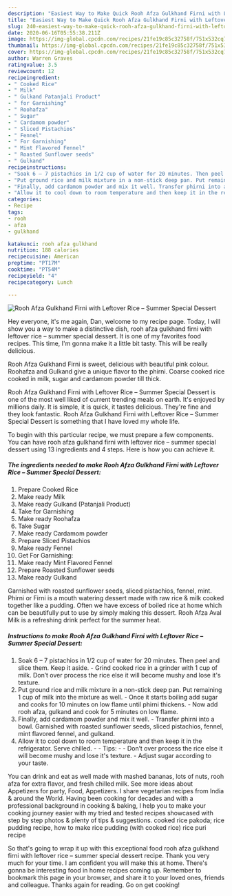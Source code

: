 ```yaml
---
description: "Easiest Way to Make Quick Rooh Afza Gulkhand Firni with Leftover Rice – Summer Special Dessert"
title: "Easiest Way to Make Quick Rooh Afza Gulkhand Firni with Leftover Rice – Summer Special Dessert"
slug: 240-easiest-way-to-make-quick-rooh-afza-gulkhand-firni-with-leftover-rice-summer-special-dessert
date: 2020-06-16T05:55:38.211Z
image: https://img-global.cpcdn.com/recipes/21fe19c85c32758f/751x532cq70/rooh-afza-gulkhand-firni-with-leftover-rice-summer-special-dessert-recipe-main-photo.jpg
thumbnail: https://img-global.cpcdn.com/recipes/21fe19c85c32758f/751x532cq70/rooh-afza-gulkhand-firni-with-leftover-rice-summer-special-dessert-recipe-main-photo.jpg
cover: https://img-global.cpcdn.com/recipes/21fe19c85c32758f/751x532cq70/rooh-afza-gulkhand-firni-with-leftover-rice-summer-special-dessert-recipe-main-photo.jpg
author: Warren Graves
ratingvalue: 3.5
reviewcount: 12
recipeingredient:
- " Cooked Rice"
- " Milk"
- " Gulkand Patanjali Product"
- " for Garnishing"
- " Roohafza"
- " Sugar"
- " Cardamom powder"
- " Sliced Pistachios"
- " Fennel"
- " For Garnishing"
- " Mint Flavored Fennel"
- " Roasted Sunflower seeds"
- " Gulkand"
recipeinstructions:
- "Soak 6 – 7 pistachios in 1/2 cup of water for 20 minutes. Then peel and slice them. Keep it aside. Grind cooked rice in a grinder with 1 cup of milk. Don’t over process the rice else it will become mushy and lose it&#39;s texture."
- "Put ground rice and milk mixture in a non-stick deep pan. Put remaining 1 cup of milk into the mixture as well. Once it starts boiling add sugar and cooks for 10 minutes on low flame until phirni thickens. Now add rooh afza, gulkand and cook for 5 minutes on low flame."
- "Finally, add cardamom powder and mix it well. Transfer phirni into a bowl. Garnished with roasted sunflower seeds, sliced pistachios, fennel, mint flavored fennel, and gulkand."
- "Allow it to cool down to room temperature and then keep it in the refrigerator. Serve chilled.  Tips:  Don’t over process the rice else it will become mushy and lose it&#39;s texture. Adjust sugar according to your taste."
categories:
- Recipe
tags:
- rooh
- afza
- gulkhand

katakunci: rooh afza gulkhand 
nutrition: 188 calories
recipecuisine: American
preptime: "PT17M"
cooktime: "PT54M"
recipeyield: "4"
recipecategory: Lunch

---
```



![Rooh Afza Gulkhand Firni with Leftover Rice – Summer Special Dessert](https://img-global.cpcdn.com/recipes/21fe19c85c32758f/751x532cq70/rooh-afza-gulkhand-firni-with-leftover-rice-summer-special-dessert-recipe-main-photo.jpg)

Hey everyone, it's me again, Dan, welcome to my recipe page. Today, I will show you a way to make a distinctive dish, rooh afza gulkhand firni with leftover rice – summer special dessert. It is one of my favorites food recipes. This time, I'm gonna make it a little bit tasty. This will be really delicious.

Rooh Afza Gulkhand Firni is sweet, delicious with beautiful pink colour. Roohafza and Gulkand give a unique flavor to the phirni. Coarse cooked rice cooked in milk, sugar and cardamom powder till thick.

Rooh Afza Gulkhand Firni with Leftover Rice – Summer Special Dessert is one of the most well liked of current trending meals on earth. It's enjoyed by millions daily. It is simple, it is quick, it tastes delicious. They're fine and they look fantastic. Rooh Afza Gulkhand Firni with Leftover Rice – Summer Special Dessert is something that I have loved my whole life.


To begin with this particular recipe, we must prepare a few components. You can have rooh afza gulkhand firni with leftover rice – summer special dessert using 13 ingredients and 4 steps. Here is how you can achieve it.

<!--inarticleads1-->

##### The ingredients needed to make Rooh Afza Gulkhand Firni with Leftover Rice – Summer Special Dessert:

1. Prepare  Cooked Rice
1. Make ready  Milk
1. Make ready  Gulkand (Patanjali Product)
1. Take  for Garnishing
1. Make ready  Roohafza
1. Take  Sugar
1. Make ready  Cardamom powder
1. Prepare  Sliced Pistachios
1. Make ready  Fennel
1. Get  For Garnishing:
1. Make ready  Mint Flavored Fennel
1. Prepare  Roasted Sunflower seeds
1. Make ready  Gulkand


Garnished with roasted sunflower seeds, sliced pistachios, fennel, mint. Phirni or Firni is a mouth watering dessert made with raw rice &amp; milk cooked together like a pudding. Often we have excess of boiled rice at home which can be beautifully put to use by simply making this dessert. Rooh Afza Aval Milk is a refreshing drink perfect for the summer heat. 

<!--inarticleads2-->

##### Instructions to make Rooh Afza Gulkhand Firni with Leftover Rice – Summer Special Dessert:

1. Soak 6 – 7 pistachios in 1/2 cup of water for 20 minutes. Then peel and slice them. Keep it aside. - Grind cooked rice in a grinder with 1 cup of milk. Don’t over process the rice else it will become mushy and lose it&#39;s texture.
1. Put ground rice and milk mixture in a non-stick deep pan. Put remaining 1 cup of milk into the mixture as well. - Once it starts boiling add sugar and cooks for 10 minutes on low flame until phirni thickens. - Now add rooh afza, gulkand and cook for 5 minutes on low flame.
1. Finally, add cardamom powder and mix it well. - Transfer phirni into a bowl. Garnished with roasted sunflower seeds, sliced pistachios, fennel, mint flavored fennel, and gulkand.
1. Allow it to cool down to room temperature and then keep it in the refrigerator. Serve chilled. -  - Tips: -  - Don’t over process the rice else it will become mushy and lose it&#39;s texture. - Adjust sugar according to your taste.


You can drink and eat as well made with mashed bananas, lots of nuts, rooh afza for extra flavor, and fresh chilled milk. See more ideas about Appetizers for party, Food, Appetizers. I share vegetarian recipes from India &amp; around the World. Having been cooking for decades and with a professional background in cooking &amp; baking, I help you to make your cooking journey easier with my tried and tested recipes showcased with step by step photos &amp; plenty of tips &amp; suggestions. cooked rice pakoda; rice pudding recipe, how to make rice pudding (with cooked rice) rice puri recipe 

So that's going to wrap it up with this exceptional food rooh afza gulkhand firni with leftover rice – summer special dessert recipe. Thank you very much for your time. I am confident you will make this at home. There's gonna be interesting food in home recipes coming up. Remember to bookmark this page in your browser, and share it to your loved ones, friends and colleague. Thanks again for reading. Go on get cooking!
